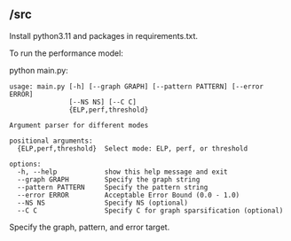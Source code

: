 ## /src

Install python3.11 and packages in requirements.txt.

To run the performance model:

python main.py:

```
usage: main.py [-h] [--graph GRAPH] [--pattern PATTERN] [--error ERROR]
               [--NS NS] [--C C]
               {ELP,perf,threshold}

Argument parser for different modes

positional arguments:
  {ELP,perf,threshold}  Select mode: ELP, perf, or threshold

options:
  -h, --help            show this help message and exit
  --graph GRAPH         Specify the graph string
  --pattern PATTERN     Specify the pattern string
  --error ERROR         Acceptable Error Bound (0.0 - 1.0)
  --NS NS               Specify NS (optional)
  --C C                 Specify C for graph sparsification (optional)
```

Specify the graph, pattern, and error target.
